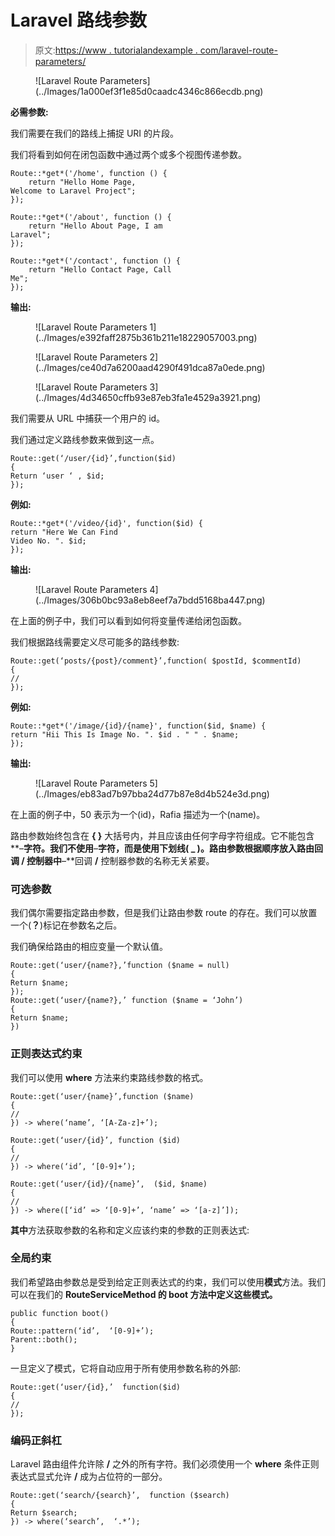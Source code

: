# Laravel 路线参数

> 原文:[https://www . tutorialandexample . com/laravel-route-parameters/](https://www.tutorialandexample.com/laravel-route-parameters/)

<figure class="aligncenter">![Laravel Route Parameters](../Images/1a000ef3f1e85d0caadc4346c866ecdb.png)</figure>

**必需参数:**

我们需要在我们的路线上捕捉 URI 的片段。

我们将看到如何在闭包函数中通过两个或多个视图传递参数。

```
Route::*get*('/home', function () {
    return "Hello Home Page,
Welcome to Laravel Project";
});

Route::*get*('/about', function () {
    return "Hello About Page, I am
Laravel";
});

Route::*get*('/contact', function () {
    return "Hello Contact Page, Call
Me";
});
```

**输出:**

<figure class="aligncenter">![Laravel Route Parameters 1](../Images/e392faff2875b361b211e18229057003.png)</figure>

<figure class="aligncenter">![Laravel Route Parameters 2](../Images/ce40d7a6200aad4290f491dca87a0ede.png)</figure>

<figure class="aligncenter">![Laravel Route Parameters 3](../Images/4d34650cffb93e87eb3fa1e4529a3921.png)</figure>

我们需要从 URL 中捕获一个用户的 id。

我们通过定义路线参数来做到这一点。

```
Route::get(‘/user/{id}’,function($id)
{ 
Return ‘user ‘ , $id;
}); 
```

**例如:**

```
Route::*get*('/video/{id}', function($id) {
return "Here We Can Find
Video No. ". $id;
});
```

**输出:**

<figure class="aligncenter">![Laravel Route Parameters 4](../Images/306b0bc93a8eb8eef7a7bdd5168ba447.png)</figure>

在上面的例子中，我们可以看到如何将变量传递给闭包函数。

我们根据路线需要定义尽可能多的路线参数:

```
Route::get(‘posts/{post}/comment}’,function( $postId, $commentId)
{
//
});
```

**例如:**

```
Route::*get*('/image/{id}/{name}', function($id, $name) {
return "Hii This Is Image No. ". $id . " " . $name;
});
```

**输出:**

<figure class="aligncenter">![Laravel Route Parameters 5](../Images/eb83ad7b97bba24d77b87e8d4b524e3d.png)</figure>

在上面的例子中，50 表示为一个(id)，Rafia 描述为一个(name)。

路由参数始终包含在 **{ }** 大括号内，并且应该由任何字母字符组成。它不能包含**–**字符。我们不使用**–**字符，而是使用下划线( **_** )。路由参数根据顺序放入路由回调 **/** 控制器中**–**回调 **/** 控制器参数的名称无关紧要。

### 可选参数

我们偶尔需要指定路由参数，但是我们让路由参数 route 的存在。我们可以放置一个(**？**)标记在参数名之后。

我们确保给路由的相应变量一个默认值。

```
Route::get(‘user/{name?},’function ($name = null)
{
Return $name;
});
Route::get(‘user/{name?},’ function ($name = ‘John’)
{
Return $name;
}) 
```

### 正则表达式约束

我们可以使用 **where** 方法来约束路线参数的格式。

```
Route::get(‘user/{name}’,function ($name)
{
//
}) -> where(‘name’, ‘[A-Za-z]+’);

Route::get(‘user/{id}’, function ($id)
{
//
}) -> where(‘id’, ‘[0-9]+’);

Route::get(‘user/{id}/{name}’,  ($id, $name)
{
//
}) -> where([‘id’ => ‘[0-9]+’, ‘name’ => ‘[a-z]’]); 
```

**其中**方法获取参数的名称和定义应该约束的参数的正则表达式:

### 全局约束

我们希望路由参数总是受到给定正则表达式的约束，我们可以使用**模式**方法。我们可以在我们的 **RouteServiceMethod 的 **boot** 方法中定义这些模式。**

```
public function boot()
{
Route::pattern(‘id’,  ‘[0-9]+’); 
Parent::both(); 
}
```

一旦定义了模式，它将自动应用于所有使用参数名称的外部:

```
Route::get(‘user/{id},’  function($id)
{
//
});
```

### 编码正斜杠

Laravel 路由组件允许除 **/** 之外的所有字符。我们必须使用一个 **where** 条件正则表达式显式允许 **/** 成为占位符的一部分。

```
Route::get(‘search/{search}’,  function ($search)
{
Return $search;
}) -> where(‘search’,  ‘.*’);  
```